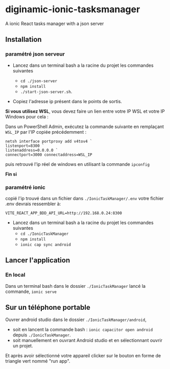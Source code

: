 # diginamic-ionic-tasksmanager

A ionic React tasks manager with a json server

## Installation

### paramétré json serveur

* Lancez dans un terminal bash a la racine du projet les commandes suivantes 
  * `cd ./json-server`
  * `npm install`
  * `./start-json-server.sh`.

* Copiez l'adresse ip présent dans le points de sortis.

**Si vous utilisez WSL**, vous devez faire un lien entre votre IP WSL et votre IP Windows pour cela :

 Dans un PowerShell Admin, exécutez la commande suivante en remplaçant `WSL_IP` par l'IP copiée précédemment :

```shell
netsh interface portproxy add v4tov4 `
listenport=8300 `
listenaddress=0.0.0.0 `
connectport=3000 connectaddress=WSL_IP
```

puis retrouvé l'ip réel de windows en utilisant la commande
`ipconfig`

**Fin si**

### paramétré ionic

copié l'ip trouvé dans un fichier dans `./IonicTaskManager/.env`
votre fichier .env devrais ressembler à:

```.env
VITE_REACT_APP_BDD_API_URL=http://192.168.0.24:8300

```

* Lancez dans un terminal bash a la racine du projet les commandes suivantes 
  * `cd ./IonicTaskManager`
  * `npm install`
  * `ionic cap sync android`

## Lancer l'application

### En local

Dans un terminal bash dans le dossier `./IonicTaskManager` lancé la commande,
`ionic serve`

## Sur un téléphone portable

Ouvrer android studio dans le dossier `./IonicTaskManager/android`,

* soit en lancent la commande bash : `ionic capacitor open android` depuis `./IonicTaskManager`.
* soit manuellement en ouvrant Android studio et en sélectionnant ouvrir un projet.

Et après avoir sélectionné votre appareil clicker sur le bouton en forme de triangle vert nommé "run app".
